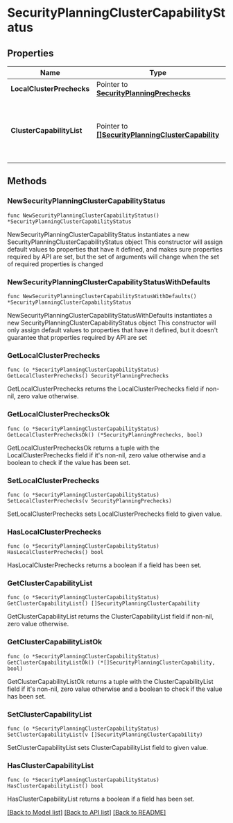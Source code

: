 # SecurityPlanningClusterCapabilityStatus

## Properties

Name | Type | Description | Notes
------------ | ------------- | ------------- | -------------
**LocalClusterPrechecks** | Pointer to [**SecurityPlanningPrechecks**](SecurityPlanningPrechecks.md) |  | [optional] 
**ClusterCapabilityList** | Pointer to [**[]SecurityPlanningClusterCapability**](SecurityPlanningClusterCapability.md) | Capability of the feature per cluster managed by Prism Central.  | [optional] 

## Methods

### NewSecurityPlanningClusterCapabilityStatus

`func NewSecurityPlanningClusterCapabilityStatus() *SecurityPlanningClusterCapabilityStatus`

NewSecurityPlanningClusterCapabilityStatus instantiates a new SecurityPlanningClusterCapabilityStatus object
This constructor will assign default values to properties that have it defined,
and makes sure properties required by API are set, but the set of arguments
will change when the set of required properties is changed

### NewSecurityPlanningClusterCapabilityStatusWithDefaults

`func NewSecurityPlanningClusterCapabilityStatusWithDefaults() *SecurityPlanningClusterCapabilityStatus`

NewSecurityPlanningClusterCapabilityStatusWithDefaults instantiates a new SecurityPlanningClusterCapabilityStatus object
This constructor will only assign default values to properties that have it defined,
but it doesn't guarantee that properties required by API are set

### GetLocalClusterPrechecks

`func (o *SecurityPlanningClusterCapabilityStatus) GetLocalClusterPrechecks() SecurityPlanningPrechecks`

GetLocalClusterPrechecks returns the LocalClusterPrechecks field if non-nil, zero value otherwise.

### GetLocalClusterPrechecksOk

`func (o *SecurityPlanningClusterCapabilityStatus) GetLocalClusterPrechecksOk() (*SecurityPlanningPrechecks, bool)`

GetLocalClusterPrechecksOk returns a tuple with the LocalClusterPrechecks field if it's non-nil, zero value otherwise
and a boolean to check if the value has been set.

### SetLocalClusterPrechecks

`func (o *SecurityPlanningClusterCapabilityStatus) SetLocalClusterPrechecks(v SecurityPlanningPrechecks)`

SetLocalClusterPrechecks sets LocalClusterPrechecks field to given value.

### HasLocalClusterPrechecks

`func (o *SecurityPlanningClusterCapabilityStatus) HasLocalClusterPrechecks() bool`

HasLocalClusterPrechecks returns a boolean if a field has been set.

### GetClusterCapabilityList

`func (o *SecurityPlanningClusterCapabilityStatus) GetClusterCapabilityList() []SecurityPlanningClusterCapability`

GetClusterCapabilityList returns the ClusterCapabilityList field if non-nil, zero value otherwise.

### GetClusterCapabilityListOk

`func (o *SecurityPlanningClusterCapabilityStatus) GetClusterCapabilityListOk() (*[]SecurityPlanningClusterCapability, bool)`

GetClusterCapabilityListOk returns a tuple with the ClusterCapabilityList field if it's non-nil, zero value otherwise
and a boolean to check if the value has been set.

### SetClusterCapabilityList

`func (o *SecurityPlanningClusterCapabilityStatus) SetClusterCapabilityList(v []SecurityPlanningClusterCapability)`

SetClusterCapabilityList sets ClusterCapabilityList field to given value.

### HasClusterCapabilityList

`func (o *SecurityPlanningClusterCapabilityStatus) HasClusterCapabilityList() bool`

HasClusterCapabilityList returns a boolean if a field has been set.


[[Back to Model list]](../README.md#documentation-for-models) [[Back to API list]](../README.md#documentation-for-api-endpoints) [[Back to README]](../README.md)


